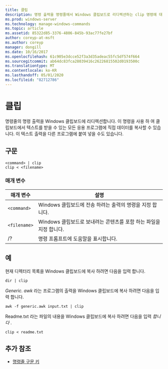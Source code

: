 ```yaml
---
title: 클립
description: 명령 출력을 명령줄에서 Windows 클립보드로 리디렉션하는 clip 명령에 대 한 참조 항목입니다.
ms.prod: windows-server
ms.technology: manage-windows-commands
ms.topic: article
ms.assetid: 85322d85-3376-4806-845b-93ac77fe27bf
author: coreyp-at-msft
ms.author: coreyp
manager: dongill
ms.date: 10/16/2017
ms.openlocfilehash: 61c905e3dcce52f3a3d35adeac55fc5df574f664
ms.sourcegitcommit: ab64dc83fca28039416c26226815502d0193500c
ms.translationtype: MT
ms.contentlocale: ko-KR
ms.lasthandoff: 05/01/2020
ms.locfileid: "82712786"
---
```

# <a name="clip"></a>클립

명령줄의 명령 출력을 Windows 클립보드에 리디렉션합니다. 이 명령을 사용 하 여 클립보드에서 텍스트를 받을 수 있는 모든 응용 프로그램에 직접 데이터를 복사할 수 있습니다. 이 텍스트 출력을 다른 프로그램에 붙여 넣을 수도 있습니다.

## <a name="syntax"></a>구문

```
<command> | clip
clip < <filename>
```

### <a name="parameters"></a>매개 변수

| 매개 변수 | 설명 |
| --------- | ----------- |
| `<command>` | Windows 클립보드에 전송 하려는 출력의 명령을 지정 합니다. |
| `<filename>` | Windows 클립보드로 보내려는 콘텐츠를 포함 하는 파일을 지정 합니다. |
| /? | 명령 프롬프트에 도움말을 표시합니다. |

## <a name="examples"></a>예

현재 디렉터리 목록을 Windows 클립보드에 복사 하려면 다음을 입력 합니다.

```
dir | clip
```

*Generic. awk* 라는 프로그램의 출력을 Windows 클립보드에 복사 하려면 다음을 입력 합니다.

```
awk -f generic.awk input.txt | clip
```

Readme.txt 라는 파일의 내용을 Windows 클립보드에 복사 하려면 다음을 입력 *합니다* .

```
clip < readme.txt
```

## <a name="additional-references"></a>추가 참조

- [명령줄 구문 키](command-line-syntax-key.md)
